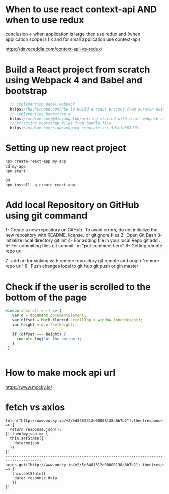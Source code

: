 # When to use react context-api AND when to use redux

conclusion-> when application is large then use redux and (when application scope is fix and for small application use context-api)  

https://daveceddia.com/context-api-vs-redux/

# Build a React project from scratch using Webpack 4 and Babel and bootstrap

```javascript
  // implementing Babel webpack
  https://hackernoon.com/how-to-build-a-react-project-from-scratch-using-webpack-4-and-babel-56d4a26afd32
  // implementing bootstrap 4
  https://medium.com/@dinyangetoh/getting-started-with-react-webpack-and-bootstrap-27e95ff634ef
  //Extracting bootstrap files from bundle file
  https://medium.com/riow/webpack-separate-css-5d1c1e862d93
```  

# Setting up new react project

```javascript
npx create-react-app my-app
cd my-app
npm start

OR
npm install -g create-react-app
```

# Add local Repository on GitHub using git command 

1- Create a new repository on GitHub. To avoid errors, do not initialize the new repository with README, license, or gitignore files
2- Open Git Bash
3- initialize local directory
    git init
4- For adding file in your local Repo
   git add .
5- For commiting files
   git commit -m "put comment here"
6- Getting remote repo url
 
7- add url for sinking with remote repository
   git remote add origin "remore repo url"
8- Push changes local to git hub
   git push origin master

# Check if the user is scrolled to the bottom of the page

   ```javascript
   window.onscroll = () => {
      var d = document.documentElement;
      var offset = Math.floor(d.scrollTop + window.innerHeight);
      var height = d.offsetHeight;

      if (offset === height) {
        console.log('At the bottom');
      }
    }
    
  ```

# How to make mock api url

https://www.mocky.io/ 


# fetch vs axios
   
    fetch("http://www.mocky.io/v2/5d348f312e00008138a6b7b2").then(response => {
      return response.json();
    }).then(myjson => {
      this.setState({
        data:myjson
      })
    })
    --------------------------------------------------------------------------------------
    axios.get("http://www.mocky.io/v2/5d348f312e00008138a6b7b2").then(response => {
       this.setState({
        data: response.data
       })
    })
   

